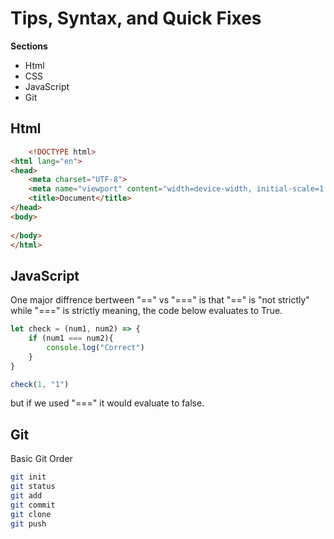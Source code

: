 # Tips, Syntax, and Quick Fixes
**Sections**
* Html
* CSS
* JavaScript
* Git


## Html
```html
    <!DOCTYPE html>
<html lang="en">
<head>
    <meta charset="UTF-8">
    <meta name="viewport" content="width=device-width, initial-scale=1.0">
    <title>Document</title>
</head>
<body>
    
</body>
</html>
```

## JavaScript
One major diffrence bertween "==" vs "===" is that "==" is "not strictly" while "===" is strictly meaning, the code below evaluates to True.

```js
let check = (num1, num2) => {
    if (num1 === num2){
        console.log("Correct")
    }
}

check(1, "1")
```
but if we used "===" it would evaluate to false.


## Git
Basic Git Order
```sh
git init
git status
git add
git commit 
git clone
git push
```